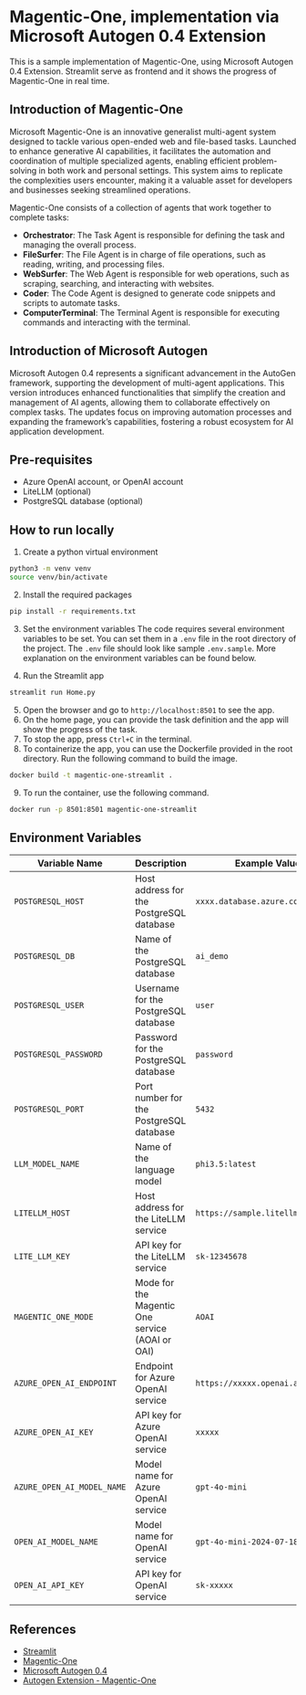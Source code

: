 # Magentic-One, implementation via Microsoft Autogen 0.4 Extension
This is a sample implementation of Magentic-One, using Microsoft Autogen 0.4 Extension. Streamlit serve as frontend and it shows the progress of Magentic-One in real time.

## Introduction of Magentic-One
Microsoft Magentic-One is an innovative generalist multi-agent system designed to tackle various open-ended web and file-based tasks. Launched to enhance generative AI capabilities, it facilitates the automation and coordination of multiple specialized agents, enabling efficient problem-solving in both work and personal settings. This system aims to replicate the complexities users encounter, making it a valuable asset for developers and businesses seeking streamlined operations.

Magentic-One consists of a collection of agents that work together to complete tasks:
- **Orchestrator**: The Task Agent is responsible for defining the task and managing the overall process.
- **FileSurfer**: The File Agent is in charge of file operations, such as reading, writing, and processing files.
- **WebSurfer**: The Web Agent is responsible for web operations, such as scraping, searching, and interacting with websites.
- **Coder**: The Code Agent is designed to generate code snippets and scripts to automate tasks.
- **ComputerTerminal**: The Terminal Agent is responsible for executing commands and interacting with the terminal.

## Introduction of Microsoft Autogen
Microsoft Autogen 0.4 represents a significant advancement in the AutoGen framework, supporting the development of multi-agent applications. This version introduces enhanced functionalities that simplify the creation and management of AI agents, allowing them to collaborate effectively on complex tasks. The updates focus on improving automation processes and expanding the framework’s capabilities, fostering a robust ecosystem for AI application development.

## Pre-requisites
- Azure OpenAI account, or OpenAI account
- LiteLLM (optional)
- PostgreSQL database (optional)
  
## How to run locally
1. Create a python virtual environment
```bash
python3 -m venv venv
source venv/bin/activate
```
2. Install the required packages
```bash
pip install -r requirements.txt
```

3. Set the environment variables
The code requires several environment variables to be set. You can set them in a `.env` file in the root directory of the project. The `.env` file should look like sample `.env.sample`. More explanation on the environment variables can be found below.

4. Run the Streamlit app
```bash
streamlit run Home.py
```

5. Open the browser and go to `http://localhost:8501` to see the app.
6. On the home page, you can provide the task definition and the app will show the progress of the task.
7. To stop the app, press `Ctrl+C` in the terminal.
8. To containerize the app, you can use the Dockerfile provided in the root directory. Run the following command to build the image.
```bash
docker build -t magentic-one-streamlit .
```
9. To run the container, use the following command.
```bash
docker run -p 8501:8501 magentic-one-streamlit
```

## Environment Variables
| Variable Name                | Description                                      | Example Value                              |
|------------------------------|--------------------------------------------------|--------------------------------------------|
| `POSTGRESQL_HOST`            | Host address for the PostgreSQL database         | `xxxx.database.azure.com`                  |
| `POSTGRESQL_DB`              | Name of the PostgreSQL database                  | `ai_demo`                                    |
| `POSTGRESQL_USER`            | Username for the PostgreSQL database             | `user`                                      |
| `POSTGRESQL_PASSWORD`        | Password for the PostgreSQL database             | `password`                                      |
| `POSTGRESQL_PORT`            | Port number for the PostgreSQL database          | `5432`                                     |
| `LLM_MODEL_NAME`             | Name of the language model                       | `phi3.5:latest`                           |
| `LITELLM_HOST`               | Host address for the LiteLLM service             | `https://sample.litellm.com`                         |
| `LITE_LLM_KEY`               | API key for the LiteLLM service                  | `sk-12345678`                                  |
| `MAGENTIC_ONE_MODE`          | Mode for the Magentic One service (AOAI or OAI)  | `AOAI`                                     |
| `AZURE_OPEN_AI_ENDPOINT`     | Endpoint for Azure OpenAI service                | `https://xxxxx.openai.azure.com/`     |
| `AZURE_OPEN_AI_KEY`          | API key for Azure OpenAI service                 | `xxxxx`                   |
| `AZURE_OPEN_AI_MODEL_NAME`   | Model name for Azure OpenAI service              | `gpt-4o-mini`                              |
| `OPEN_AI_MODEL_NAME`         | Model name for OpenAI service                  | `gpt-4o-mini-2024-07-18`                                |
| `OPEN_AI_API_KEY`            | API key for OpenAI service                       | `sk-xxxxx`                                     |

## References
- [Streamlit](https://streamlit.io/)
- [Magentic-One](https://www.microsoft.com/en-us/research/articles/magentic-one-a-generalist-multi-agent-system-for-solving-complex-tasks/)
- [Microsoft Autogen 0.4](https://microsoft.github.io/autogen/stable/)
- [Autogen Extension - Magentic-One](https://microsoft.github.io/autogen/stable/reference/python/autogen_ext.teams.magentic_one.html)